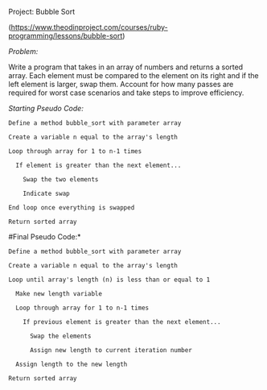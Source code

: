 Project: Bubble Sort

(https://www.theodinproject.com/courses/ruby-programming/lessons/bubble-sort)

*Problem:*

Write a program that takes in an array of numbers and returns a sorted array. Each element must be compared to the element on its right and if the left element is larger, swap them. Account for how many passes are required for worst case scenarios and take steps to improve efficiency.

*Starting Pseudo Code:* 
~~~
Define a method bubble_sort with parameter array

Create a variable n equal to the array's length

Loop through array for 1 to n-1 times

  If element is greater than the next element...

    Swap the two elements
    
    Indicate swap
      
End loop once everything is swapped

Return sorted array
~~~

#Final Pseudo Code:*
~~~
Define a method bubble_sort with parameter array

Create a variable n equal to the array's length

Loop until array's length (n) is less than or equal to 1

  Make new length variable
    
  Loop through array for 1 to n-1 times
    
    If previous element is greater than the next element...
        
      Swap the elements
            
      Assign new length to current iteration number
            
  Assign length to the new length
    
Return sorted array
~~~
